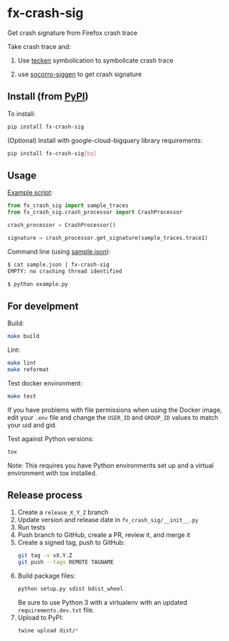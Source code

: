 # fx-crash-sig

Get crash signature from Firefox crash trace

Take crash trace and:

1. Use [tecken](https://github.com/mozilla-services/tecken) symbolication to symbolicate crash trace

2. use [socorro-siggen](https://github.com/willkg/socorro-siggen) to get crash signature


## Install (from [PyPI](https://pypi.org/project/fx-crash-sig/))

To install:

```sh
pip install fx-crash-sig
```

(Optional) Install with google-cloud-bigquery library requirements:

```sh
pip install fx-crash-sig[bq]
```

## Usage

[Example script](/example.py):

```py
from fx_crash_sig import sample_traces
from fx_crash_sig.crash_processor import CrashProcessor

crash_processor = CrashProcessor()

signature = crash_processor.get_signature(sample_traces.trace1)
```

Command line (using [sample.json](/sample.json)):

```sh
$ cat sample.json | fx-crash-sig
EMPTY: no crashing thread identified
```

```sh
$ python example.py
```


## For develpment

Build:

```sh
make build
```

Lint:

```sh
make lint
make reformat
```

Test docker environment:

```sh
make test
```

If you have problems with file permissions when using the Docker image, edit
your `.env` file and change the `USER_ID` and `GROUP_ID` values to match your
uid and gid.

Test against Python versions:

```sh
tox
```

Note: This requires you have Python environments set up and a virtual
environment with tox installed.


## Release process

1. Create a `release_X_Y_Z` branch
2. Update version and release date in `fx_crash_sig/__init__.py`
3. Run tests
4. Push branch to GitHub, create a PR, review it, and merge it
5. Create a signed tag, push to GitHub:
   ```sh
   git tag -s vX.Y.Z
   git push --tags REMOTE TAGNAME
   ```
6. Build package files:
   ```sh
   python setup.py sdist bdist_wheel
   ```
   Be sure to use Python 3 with a virtualenv with an updated `requirements.dev.txt` file.
7. Upload to PyPI:
   ```sh
   twine upload dist/*
   ```
